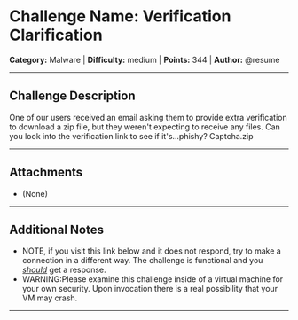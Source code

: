 # Challenge Name: Verification Clarification

**Category:** Malware | **Difficulty:** medium | **Points:** 344 | **Author:** @resume

---

## Challenge Description

One of our users received an email asking them to provide extra verification to download a zip file, but they weren't expecting to receive any files.
Can you look into the verification link to see if it's...phishy?
Captcha.zip

---

## Attachments

- (None)

---

## Additional Notes

* NOTE, if you visit this link below and it does not respond, try to make a connection in a different way. The challenge is functional and you <u>*should*</u> get a response.
* WARNING:Please examine this challenge inside of a virtual machine for your own security. Upon invocation there is a real possibility that your VM may crash.

---
